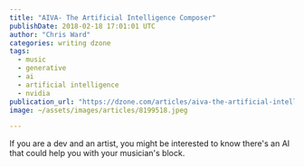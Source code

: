 ```yaml
---
title: "AIVA- The Artificial Intelligence Composer"
publishDate: 2018-02-18 17:01:01 UTC
author: "Chris Ward"
categories: writing dzone
tags:
  - music
  - generative
  - ai
  - artificial intelligence
  - nvidia
publication_url: "https://dzone.com/articles/aiva-the-artificial-intelligence-composer"
image: ~/assets/images/articles/8199518.jpeg

---
```

If you are a dev and an artist, you might be interested to know there's an AI that could help you with your musician's block.

